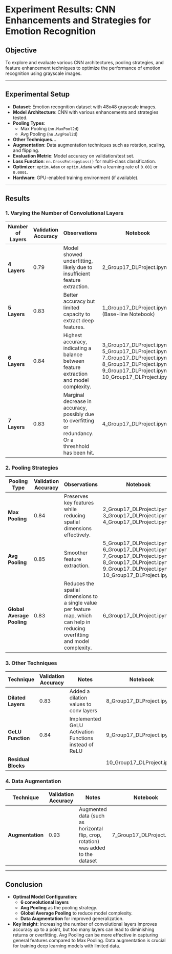 # Experiment Results: CNN Enhancements and Strategies for Emotion Recognition

## Objective
To explore and evaluate various CNN architectures, pooling strategies, and feature enhancement techniques to optimize the performance of emotion recognition using grayscale images.

---

## Experimental Setup
- **Dataset**: Emotion recognition dataset with 48x48 grayscale images.
- **Model Architecture**: CNN with various enhancements and strategies tested.
- **Pooling Types**:
    - Max Pooling (`nn.MaxPool2d`)
    - Avg Pooling (`nn.AvgPool2d`)
- **Other Techniques...**
- **Augmentation**: Data augmentation techniques such as rotation, scaling, and flipping.
- **Evaluation Metric**: Model accuracy on validation/test set.
- **Loss Function**: `nn.CrossEntropyLoss()` for multi-class classification.
- **Optimizer**: `optim.Adam` or `optim.AdamW` with a learning rate of `0.001` or `0.0001`.
- **Hardware**: GPU-enabled training environment (if available).

---

## Results

### 1. Varying the Number of Convolutional Layers

| **Number of Layers** | **Validation Accuracy** | **Observations**                                                                                        | **Notebook**                                                                                                                                                           |
|----------------------|-------------------------|---------------------------------------------------------------------------------------------------------|------------------------------------------------------------------------------------------------------------------------------------------------------------------------|
| **4 Layers**         | 0.79                    | Model showed underfitting, likely due to insufficient feature extraction.                               | 2_Group17_DLProject.ipynb                                                                                                                                              |
| **5 Layers**         | 0.83                    | Better accuracy but limited capacity to extract deep features.                                          | 1_Group17_DLProject.ipynb (Base-line Notebook)                                                                                                                         |
| **6 Layers**         | 0.84                    | Highest accuracy, indicating a balance between feature extraction and model complexity.                 | 3_Group17_DLProject.ipynb / 5_Group17_DLProject.ipynb / 7_Group17_DLProject.ipynb / 8_Group17_DLProject.ipynb / 9_Group17_DLProject.ipynb / 10_Group17_DLProject.ipynb |
| **7 Layers**         | 0.83                    | Marginal decrease in accuracy, possibly due to overfitting or redundancy. Or a threshhold has been hit. | 4_Group17_DLProject.ipynb                                                                                                                                              |

### 2. Pooling Strategies

| **Pooling Type**           | **Validation Accuracy** | **Observations**                                                                                                                | **Notebook**                                                                                                                                                           |
|----------------------------|-------------------------|---------------------------------------------------------------------------------------------------------------------------------|------------------------------------------------------------------------------------------------------------------------------------------------------------------------|
| **Max Pooling**            | 0.84                    | Preserves key features while reducing spatial dimensions effectively.                                                           | 2_Group17_DLProject.ipynb / 3_Group17_DLProject.ipynb / 4_Group17_DLProject.ipynb                                                                                      |
| **Avg Pooling**            | 0.85                    | Smoother feature extraction.                                                                                                    | 5_Group17_DLProject.ipynb / 6_Group17_DLProject.ipynb / 7_Group17_DLProject.ipynb / 8_Group17_DLProject.ipynb / 9_Group17_DLProject.ipynb / 10_Group17_DLProject.ipynb |
| **Global Average Pooling** | 0.83                    | Reduces the spatial dimensions to a single value per feature map, which can help in reducing overfitting and model complexity.  | 6_Group17_DLProject.ipynb                                                                                                                                              |


### 3. Other Techniques

| **Technique**       | **Validation Accuracy** | **Notes**                                             | **Notebook**               |
|---------------------|-------------------------|-------------------------------------------------------|----------------------------|
| **Dilated Layers**  | 0.83                    | Added a dilation values to conv layers                | 8_Group17_DLProject.ipynb  |
| **GeLU Function**   | 0.84                    | Implemented GeLU Activation Functions instead of ReLU | 9_Group17_DLProject.ipynb  |
| **Residual Blocks** |                         |                                                       | 10_Group17_DLProject.ipynb |

### 4. Data Augmentation

| **Technique**    | **Validation Accuracy** | **Notes**                                                                         | **Notebook**              |
|------------------|-------------------------|-----------------------------------------------------------------------------------|---------------------------|
| **Augmentation** | 0.93                    | Augmented data (such as horizontal flip, crop, rotation) was added to the dataset | 7_Group17_DLProject.ipynb |


---

## Conclusion
- **Optimal Model Configuration**:
    - **6 convolutional layers**
    - **Avg Pooling** as the pooling strategy.
    - **Global Average Pooling** to reduce model complexity.
    - **Data Augmentation** for improved generalization.
- **Key Insight**: Increasing the number of convolutional layers improves accuracy up to a point, but too many layers can lead to diminishing returns or overfitting. Avg Pooling can be more effective in capturing general features compared to Max Pooling. Data augmentation is crucial for training deep learning models with limited data.
